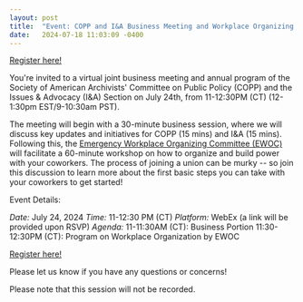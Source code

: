 ```yaml
---
layout: post
title:  "Event: COPP and I&A Business Meeting and Workplace Organizing Workshop with special guests EWOC"
date:   2024-07-18 11:03:09 -0400
---
```

[Register here!](https://connect.archivists.org/events/event-description?CalendarEventKey=826825e6-8f75-4af8-89ef-018f30f11b1b&Home=%2fevents%2fcalendar)

You're invited to a virtual joint business meeting and annual program of the Society of American Archivists' Committee on Public Policy (COPP) and the Issues & Advocacy (I&A) Section on July 24th, from 11-12:30PM (CT) (12-1:30pm EST/9-10:30am PST).

The meeting will begin with a 30-minute business session, where we will discuss key updates and initiatives for COPP (15 mins) and I&A (15 mins). Following this, the [Emergency Workplace Organizing Committee (EWOC)](https://workerorganizing.org/) will facilitate a 60-minute workshop on how to organize and build power with your coworkers. The process of joining a union can be murky -- so join this discussion to learn more about the first basic steps you can take with your coworkers to get started!

Event Details:

*Date:* July 24, 2024 
*Time:* 11-12:30 PM (CT)
*Platform:* WebEx (a link will be provided upon RSVP)
*Agenda:*
11-11:30AM (CT): Business Portion
11:30-12:30PM (CT): Program on Workplace Organization by EWOC

[Register here!](https://connect.archivists.org/events/event-description?CalendarEventKey=826825e6-8f75-4af8-89ef-018f30f11b1b&Home=%2fevents%2fcalendar)

Please let us know if you have any questions or concerns!

Please note that this session will not be recorded.
